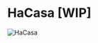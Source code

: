 # HaCasa [WIP]
![HaCasa](https://github.com/damianeickhoff/HaCasa/assets/12126826/8128e1a0-3136-4d09-9404-1dec713bcd95)
